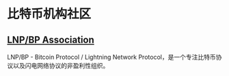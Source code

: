 # 比特币机构社区

## [LNP/BP Association](https://github.com/LNP-BP)

LNP/BP - Bitcoin Protocol / Lightning Network Protocol，是一个专注比特币协议以及闪电网络协议的非盈利性组织。

